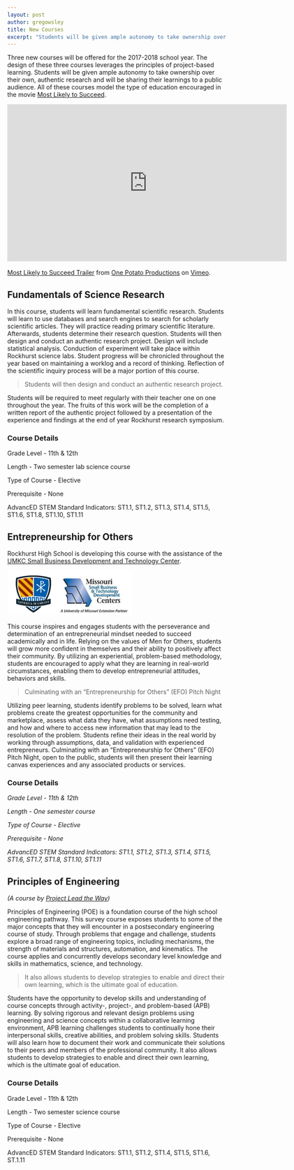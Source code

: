 ```yaml
---
layout: post
author: gregowsley
title: New Courses 
excerpt: "Students will be given ample autonomy to take ownership over their own, authentic research and will be sharing their learnings to a public audience."
---
```


Three new courses will be offered for the 2017-2018 school year. The design of these three courses leverages the principles of project-based learning. Students will be given ample autonomy to take ownership over their own, authentic research and will be sharing their learnings to a public audience. All of these courses model the type of education encouraged in the movie [Most Likely to Succeed](http://steam.rockhursths.edu/2016/10/06/MLTS.html).

<iframe src="https://player.vimeo.com/video/122502930" width="640" height="360" frameborder="0" webkitallowfullscreen mozallowfullscreen allowfullscreen></iframe>
<p><a href="https://vimeo.com/122502930">Most Likely to Succeed Trailer</a> from <a href="https://vimeo.com/user10578118">One Potato Productions</a> on <a href="https://vimeo.com">Vimeo</a>.</p>

## Fundamentals of Science Research

In this course, students will learn fundamental scientific research. Students will learn to use databases and search engines to search for scholarly scientific articles.  They will practice reading primary scientific literature. Afterwards, students determine their research question. Students will then design and conduct an authentic research project. Design will include statistical analysis. Conduction of experiment will take place within Rockhurst science labs. Student progress will be chronicled throughout the year based on maintaining a worklog and a record of thinking. Reflection of the scientific inquiry process will be a major portion of this course. 
<blockquote>Students will then design and conduct an authentic research project.</blockquote>
Students will be required to meet regularly with their teacher one on one throughout the year. The fruits of this work will be the completion of a written report of the authentic project followed by a presentation of the experience and findings at the end of year Rockhurst research symposium.

### Course Details
Grade Level - 11th & 12th


Length - Two semester lab science course


Type of Course - Elective 


Prerequisite - None


AdvancED STEM Standard Indicators: ST1.1, ST1.2, ST1.3, ST1.4, ST1.5, ST1.6, ST1.8, ST1.10, ST1.11


## Entrepreneurship for Others

Rockhurst High School is developing this course with the assistance of the [UMKC Small Business Development and Technology Center](http://info.umkc.edu/sbtdc/?doing_wp_cron=1489373947.9933199882507324218750).

<div class="flex-wrapper">
  <img src="/img/UMKC SBTDC.png">
</div>


This course inspires and engages students with the perseverance and determination of an entrepreneurial mindset needed to succeed academically and in life. Relying on the values of Men for Others, students will grow more confident in themselves and their ability to positively affect their community. By utilizing an experiential, problem-based methodology, students are encouraged to apply what they are learning in real-world circumstances, enabling them to develop entrepreneurial attitudes, behaviors and skills.  
<blockquote>Culminating with an “Entrepreneurship for Others” (EFO) Pitch Night</blockquote>
Utilizing peer learning, students identify problems to be solved, learn what problems create the greatest opportunities for the community and marketplace, assess what data they have, what assumptions need testing, and how and where to access new information that may lead to the resolution of the problem.  Students refine their ideas in the real world by working through assumptions, data, and validation with experienced entrepreneurs.  Culminating with an “Entrepreneurship for Others” (EFO) Pitch Night, open to the public, students will then present their learning canvas experiences and any associated products or services.

### Course Details

<i>
Grade Level - 11th & 12th 


Length - One semester course


Type of Course - Elective 


Prerequisite - None


AdvancED STEM Standard Indicators: ST1.1, ST1.2, ST1.3, ST1.4, ST1.5, ST1.6, ST1.7, ST1.8, ST1.10, ST1.11
</i>


## Principles of Engineering 
<i>(A course by [Project Lead the Way](https://www.pltw.org/our-programs/pltw-engineering))</i>

Principles of Engineering (POE) is a foundation course of the high school engineering pathway. This survey course exposes students to some of the major concepts that they will encounter in a postsecondary engineering course of study. Through problems that engage and challenge, students explore a broad range of engineering topics, including mechanisms, the strength of materials and structures, automation, and kinematics. The course applies and concurrently develops secondary level knowledge and skills in mathematics, science, and technology.
<blockquote>It also allows students to develop strategies to enable and direct their own learning, which is the ultimate goal of education.</blockquote>
Students have the opportunity to develop skills and understanding of course concepts through activity-, project-, and problem-based (APB) learning. By solving rigorous and relevant design problems using engineering and science concepts within a collaborative learning environment, APB learning challenges students to continually hone their interpersonal skills, creative abilities, and problem solving skills. Students will also learn how to document their work and communicate their solutions to their peers and members of the professional community. It also allows students to develop strategies to enable and direct their own learning, which is the ultimate goal of education. 



### Course Details


Grade Level - 11th & 12th 


Length - Two semester science course


Type of Course - Elective 


Prerequisite - None


AdvancED STEM Standard Indicators: ST1.1, ST1.2, ST1.4, ST1.5, ST1.6, ST.1.11
